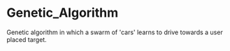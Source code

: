 # Genetic_Algorithm
Genetic algorithm in which a swarm of 'cars' learns to drive towards a user placed target.
